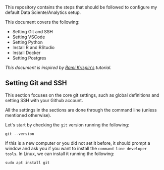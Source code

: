 This repository contains the steps that should be followed to configure my default Data Sciente/Analytics setup.

This document covers the following:
- Setting Git and SSH
- Setting VSCode
- Setting Python
- Install R and RStudio
- Install Docker
- Setting Postgres

_This document is inspired by [Rami Krispin's](www.github.com) tutorial._

## Setting Git and SSH

This section focuses on the core git settings, such as global definitions and setting SSH with your Github account.

All the settings in the sections are done through the command line (unless mentioned otherwise).

Let's start by checking the `git` version running the following:

``` shell
git --version
```

If this is a new computer or you did not set it before, it should prompt a window and ask you if you want to install the `command line developer tools`. In Linux, we can install it running the following:
```shell
sudo apt install git
```

